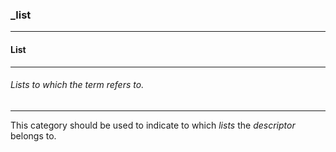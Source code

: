 ### _list



------
#### List



------
###### Lists to which the term refers to.



------
This category should be used to indicate to which *lists* the *descriptor* belongs to.